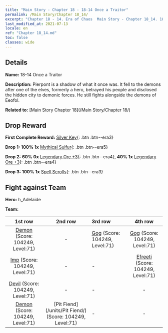 ```yaml
---
title: "Main Story - Chapter 18 - 18-14 Once a Traitor"
permalink: /Main Story/Chapter 18_14/
excerpt: "Chapter 18 - 14. Era of Chaos  Main Story - Chapter 18_14. 18-14 Once a Traitor"
last_modified_at: 2021-07-13
locale: en
ref: "Chapter 18_14.md"
toc: false
classes: wide
---
```


## Details

 **Name:** 18-14 Once a Traitor

 **Description:** Pierpont is a shadow of what it once was. It fell to the demons after one of the elves, formerly a hero, betrayed his people and disclosed the hidden city to demonic forces. He still fights alongside the demons of Eeofol.

 **Related to:** [Main Story Chapter 18](/Main Story/Chapter 18/)

## Drop Reward

 **First Complete Reward:** [Silver Key](/Items/con_693/){: .btn .btn--era3}

 **Drop 1:** **100% 1x** [Mythical Sulfur](/Items/mat_64/){: .btn .btn--era5}

 **Drop 2:** **60% 0x** [Legendary Ore +3](/Items/mat_54/){: .btn .btn--era4}, **40% 1x** [Legendary Ore +3](/Items/mat_54/){: .btn .btn--era4}

 **Drop 3:** **100% 1x** [Spell Scrolls](/Items/con_694/){: .btn .btn--era3}


## Fight against Team
 **Hero:** h_Adelaide

 **Team:**


  | 1st row | 2nd row | 3rd row | 4th row |
  |:----:|:----:|:----|:----:|
  | [Demon](/units/Demon/) (Score: 104249, Level:71)  | - | [Gog](/units/Gog/) (Score: 104249, Level:71)  | [Gog](/units/Gog/) (Score: 104249, Level:71)  |
  | [Imp](/units/Imp/) (Score: 104249, Level:71)  | - | - | [Efreeti](/units/Efreeti/) (Score: 104249, Level:71)  |
  | [Devil](/units/Devil/) (Score: 104249, Level:71)  | - | - | - |
  | [Demon](/units/Demon/) (Score: 104249, Level:71)  | [Pit Fiend](/units/Pit Fiend/) (Score: 104249, Level:71)  | - | - |


